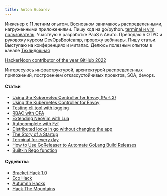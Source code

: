 ```yaml
---
title: Anton Gubarev
---
```


Инженер с 11 летним опытом. Восновном занимаюсь распределенными, нагруженными приложениями.
Пишу код на go/python. [terminal и vim пользователь](https://github.com/antgubarev/dotfiles).
Участвую в разработке PaaS в Авито. Преподаю в ОТУС и руковожу курсом [DevOpsBootcamp](https://otus.ru/lessons/devops_bootcamp/), 
провожу вебинары. Пишу статьи. Выступаю на конференциях и митапах. Делюсь полезным опытом в канале [Техлидошная](https://t.me/devlead)

[HackerNoon contributor of the year GitHub 2022](https://noonies.hackernoon.com/2022/programming/2022-hackernoon-contributor-of-the-year-github)

Интересуюсь инфраструктурой, архитектурой распределенных приложений, построением отказоустойчивых проектов, SOA, devops.

#### Статьи 
- [Using the Kubernetes Controller for Envoy (Part 2)](https://hackernoon.com/using-the-kubernetes-controller-for-envoy-part-2)
- [Using the Kubernetes Controller for Envoy](https://hackernoon.com/using-the-kubernetes-controller-for-envoy)
- [Testing cli tool with logging](https://dev.to/antgubarev/testing-cli-tool-with-logging-4h7)
- [RBAC with OPA](https://dev.to/antgubarev/rbac-with-opa-3i4h)
- [Extending NeoVim with Lua](https://dev.to/antgubarev/extending-neovim-with-lua-30gh)
- [Autocomplete with Fzf](https://dev.to/antgubarev/autocomplete-with-fzf-28eb)
- [Distributed locks in go without changing the app](https://dev.to/antgubarev/distributed-locks-in-go-without-fix-the-app-4aj8)
- [The Story of a Startup](https://dev.to/antgubarev/the-story-of-a-startup-306d)
- [Terminal for every day](https://dev.to/antgubarev/console-for-every-day-41eg)
- [How to Use GoReleaser to Automate GoLang Build Releases](https://hackernoon.com/how-to-use-goreleaser-to-automate-golang-build-releases)
- [Built-in Rego function](https://hackernoon.com/custom-rego-function-by-example) 

#### Судейства 
- [Bracket Hack 1.0](https://brackethacks-1.devpost.com/)
- [Eco Hack](https://ecohacks.devpost.com/)
- [Autumnn Hacks](https://autumnnhacks.devpost.com/)
- [Hack The Mountains](https://www.hackthemountain.tech/judges)
